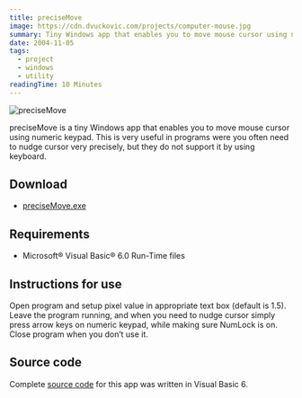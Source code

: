 ```yaml
---
title: preciseMove
image: https://cdn.dvuckovic.com/projects/computer-mouse.jpg
summary: Tiny Windows app that enables you to move mouse cursor using numeric keypad
date: 2004-11-05
tags:
  - project
  - windows
  - utility
readingTime: 10 Minutes
---
```


![preciseMove](https://cdn.dvuckovic.com/projects/precisemove.png#icon#nozoom)

preciseMove is a tiny Windows app that enables you to move mouse cursor using numeric keypad. This is very useful in programs were you often need to nudge cursor very precisely, but they do not support it by using keyboard.

## Download

* [preciseMove.exe](https://cdn.dvuckovic.com/downloads/preciseMove.exe)

## Requirements

* Microsoft® Visual Basic® 6.0 Run-Time files

## Instructions for use

Open program and setup pixel value in appropriate text box (default is 1.5). Leave the program running, and when you need to nudge cursor simply press arrow keys on numeric keypad, while making sure NumLock is on. Close program when you don’t use it.

## Source code

Complete [source code](https://github.com/dvuckovic/preciseMove) for this app was written in Visual Basic 6.
